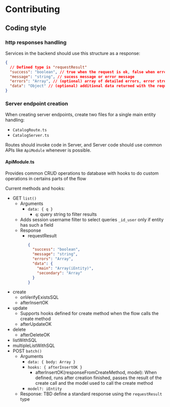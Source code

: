 # Contributing

## Coding style

### http responses handling

Services in the backend should use this structure as a response:

```json
{
  // Defined type is "requestResult"
  "success": "boolean", // true when the request is ok, false when error
  "message": "string", // sucess message or error message
  "errors": "Array", // (optional) array of detailed errors, error structure is not enforced
  "data": "Object" // (optional) additional data returned with the request for the UI to consume, structure is not enforced
}
```

### Server endpoint creation

When creating server endpoints, create two files for a single main entity handling:

- `CatalogRoute.ts`
- `CatalogServer.ts`

Routes should invoke code in Server, and Server code should use common APIs like `ApiModule`
whenever is possible.

#### ApiModule.ts

Provides common CRUD operations to database with hooks to do custom operations in certains parts of the flow

Current methods and hooks:

- GET `list()`
  - Arguments
    - `data: { q }`
      - `q`: query string to filter results
  - Adds session username filter to select queries `_id_user` only if entity has such a field
  - Response
    - requestResult
      ```json
      {
        "success": "boolean",
        "message": "string",
        "errors": "Array",
        "data": {
          "main": "Array(iEntity)",
          "secondary": "Array"
        }
      }
      ```
- create
  - onVerifyExistsSQL
  - afterInsertOK
- update
  - Supports hooks defined for create method when the flow calls the create method
  - afterUpdateOK
- delete
  - afterDeleteOK
- listWithSQL
- multipleListWithSQL
- POST `batch()`
  - Arguments
    - `data: { body: Array }`
    - `hooks: { afterInsertOK }`
      - afterInsertOK(responseFromCreateMethod, model): When defined, runs after creation finished,
        passes the result of the create call and the model used to call the create method
    - `model?: iEntity`
  - Response: TBD define a standard response using the `requestResult` type

